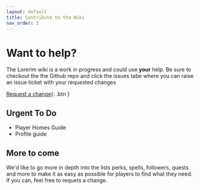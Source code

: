```yaml
---
layout: default
title: Contribute to the Wiki
nav_order: 3
---
```

# Want to help?

The Lorerim wiki is a work in progress and could use **your** help.
Be sure to checkout the the Github repo and click the issues tabe where you can raise an issue ticket with your requested changes

[Request a change](https://github.com/gouldsonium/lorerim-wiki/issues/new/choose){: .btn }

## Urgent To Do

- Player Homes Guide
- Profile guide

## More to come

We'd like to go more in depth into the lists perks, spells, followers, quests and more to make it as easy as possible for players to find what they need. If you can, feel free to requets a change.